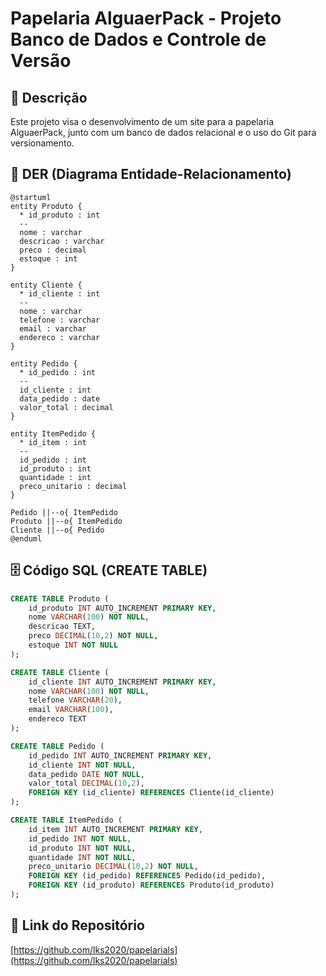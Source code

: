 
# Papelaria AlguaerPack - Projeto Banco de Dados e Controle de Versão

## 📌 Descrição
Este projeto visa o desenvolvimento de um site para a papelaria AlguaerPack, junto com um banco de dados relacional e o uso do Git para versionamento.

## 🔖 DER (Diagrama Entidade-Relacionamento)
```plantuml
@startuml
entity Produto {
  * id_produto : int
  --
  nome : varchar
  descricao : varchar
  preco : decimal
  estoque : int
}

entity Cliente {
  * id_cliente : int
  --
  nome : varchar
  telefone : varchar
  email : varchar
  endereco : varchar
}

entity Pedido {
  * id_pedido : int
  --
  id_cliente : int
  data_pedido : date
  valor_total : decimal
}

entity ItemPedido {
  * id_item : int
  --
  id_pedido : int
  id_produto : int
  quantidade : int
  preco_unitario : decimal
}

Pedido ||--o{ ItemPedido
Produto ||--o{ ItemPedido
Cliente ||--o{ Pedido
@enduml
```

## 🗄️ Código SQL (CREATE TABLE)
```sql
CREATE TABLE Produto (
    id_produto INT AUTO_INCREMENT PRIMARY KEY,
    nome VARCHAR(100) NOT NULL,
    descricao TEXT,
    preco DECIMAL(10,2) NOT NULL,
    estoque INT NOT NULL
);

CREATE TABLE Cliente (
    id_cliente INT AUTO_INCREMENT PRIMARY KEY,
    nome VARCHAR(100) NOT NULL,
    telefone VARCHAR(20),
    email VARCHAR(100),
    endereco TEXT
);

CREATE TABLE Pedido (
    id_pedido INT AUTO_INCREMENT PRIMARY KEY,
    id_cliente INT NOT NULL,
    data_pedido DATE NOT NULL,
    valor_total DECIMAL(10,2),
    FOREIGN KEY (id_cliente) REFERENCES Cliente(id_cliente)
);

CREATE TABLE ItemPedido (
    id_item INT AUTO_INCREMENT PRIMARY KEY,
    id_pedido INT NOT NULL,
    id_produto INT NOT NULL,
    quantidade INT NOT NULL,
    preco_unitario DECIMAL(10,2) NOT NULL,
    FOREIGN KEY (id_pedido) REFERENCES Pedido(id_pedido),
    FOREIGN KEY (id_produto) REFERENCES Produto(id_produto)
);
```

## 🔗 Link do Repositório
[https://github.com/lks2020/papelarials](https://github.com/lks2020/papelarials)
